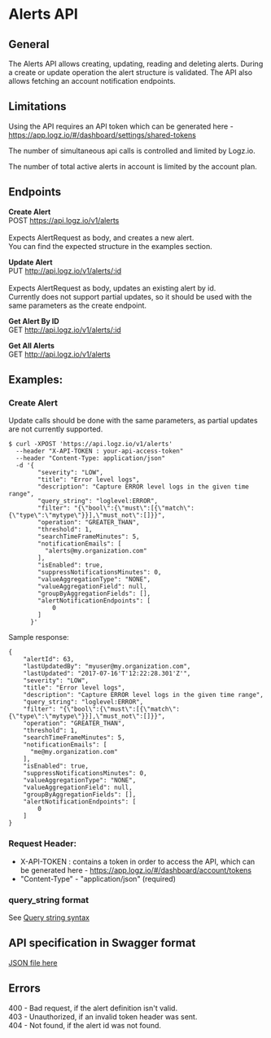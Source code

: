 # Alerts API

## General
The Alerts API allows creating, updating, reading and deleting alerts.
During a create or update operation the alert structure is validated.
The API also allows fetching an account notification endpoints.

## Limitations
Using the API requires an API token which can be generated here - https://app.logz.io/#/dashboard/settings/shared-tokens 

The number of simultaneous api calls is controlled and limited by Logz.io.

The number of total active alerts in account is limited by the account plan.

## Endpoints
**Create Alert** <br />
POST https://api.logz.io/v1/alerts<br />
<br />
Expects AlertRequest as body, and creates a new alert.<br />
You can find the expected structure in the examples section.

**Update Alert** <br />
PUT http://api.logz.io/v1/alerts/:id <br />
<br />
Expects AlertRequest as body, updates an existing alert by id.<br />
Currently does not support partial updates, so it should be used with the same parameters as the create endpoint.

**Get Alert By ID** <br />
GET http://api.logz.io/v1/alerts/:id

**Get All Alerts** <br />
GET http://api.logz.io/v1/alerts

## Examples:
### Create Alert
Update calls should be done with the same parameters, as partial updates are not currently supported.
```
$ curl -XPOST 'https://api.logz.io/v1/alerts'  
  --header "X-API-TOKEN : your-api-access-token" 
  --header "Content-Type: application/json"
  -d '{
        "severity": "LOW",
        "title": "Error level logs",
        "description": "Capture ERROR level logs in the given time range",
        "query_string": "loglevel:ERROR",
        "filter": "{\"bool\":{\"must\":[{\"match\":{\"type\":\"mytype\"}}],\"must_not\":[]}}",
        "operation": "GREATER_THAN",
        "threshold": 1,
        "searchTimeFrameMinutes": 5,
        "notificationEmails": [
          "alerts@my.organization.com"
        ],
        "isEnabled": true,
        "suppressNotificationsMinutes": 0,
        "valueAggregationType": "NONE",
        "valueAggregationField": null,
        "groupByAggregationFields": [],
        "alertNotificationEndpoints": [
      	    0
        ]
      }'
```

Sample response:
```
{
    "alertId": 63,
    "lastUpdatedBy": "myuser@my.organization.com",
    "lastUpdated": "2017-07-16'T'12:22:28.301'Z'",
    "severity": "LOW",
    "title": "Error level logs",
    "description": "Capture ERROR level logs in the given time range",
    "query_string": "loglevel:ERROR",
    "filter": "{\"bool\":{\"must\":[{\"match\":{\"type\":\"mytype\"}}],\"must_not\":[]}}",
    "operation": "GREATER_THAN",
    "threshold": 1,
    "searchTimeFrameMinutes": 5,
    "notificationEmails": [
      "me@my.organization.com"
    ],
    "isEnabled": true,
    "suppressNotificationsMinutes": 0,
    "valueAggregationType": "NONE",
    "valueAggregationField": null,
    "groupByAggregationFields": [],
    "alertNotificationEndpoints": [
        0
    ]
}
```

### Request Header:
- X-API-TOKEN : contains a token in order to access the API, which can be generated here - https://app.logz.io/#/dashboard/account/tokens 
- "Content-Type" - "application/json" (required)

### query_string format
See  [Query string syntax](https://www.elastic.co/guide/en/elasticsearch/reference/current/query-dsl-query-string-query.html#query-string-syntax)

## API specification in Swagger format
[JSON file here](swagger.json)

## Errors
400 - Bad request, if the alert definition isn't valid.<br />
403 - Unauthorized, if an invalid token header was sent.<br />
404 - Not found, if the alert id was not found.<br />